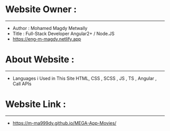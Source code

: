 # Website Owner :
-----------------------
- Author : Mohamed Magdy Metwally
- Title : Full-Stack Developer Angular2+ / Node.JS
- https://eng-m-magdy.netlify.app
#
# About Website :
-----------------------
- Languages i Used in This Site HTML, CSS , SCSS , JS , TS , Angular , Call APIs
#
# Website Link :
------------------------
- https://m-ma999dy.github.io/MEGA-App-Movies/

